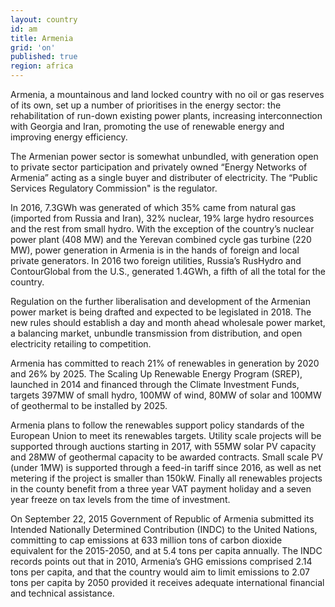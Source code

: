 ```yaml
---
layout: country
id: am
title: Armenia
grid: 'on'
published: true
region: africa
---
```


Armenia, a mountainous and land locked country with no oil or gas reserves of its own, set up a number of prioritises in the energy sector: the rehabilitation of run-down existing power plants, increasing interconnection with Georgia and Iran, promoting the use of renewable energy and improving energy efficiency.

The Armenian power sector is somewhat unbundled, with generation open to private sector participation and privately owned “Energy Networks of Armenia” acting as a single buyer and distributer of electricity. The “Public Services Regulatory Commission" is the regulator. 

In 2016, 7.3GWh was generated of which 35% came from natural gas (imported from Russia and Iran), 32% nuclear, 19% large hydro resources and the rest from small hydro. With the exception of the country’s nuclear power plant (408 MW) and the Yerevan combined cycle gas turbine (220 MW), power generation in Armenia is in the hands of foreign and local private generators. In 2016 two foreign utilities, Russia’s RusHydro and ContourGlobal from the U.S., generated 1.4GWh, a fifth of all the total for the country. 

Regulation on the further liberalisation and development of the Armenian power market is being drafted and expected to be legislated in 2018. The new rules should establish a day and month ahead wholesale power market, a balancing market, unbundle transmission from distribution, and open electricity retailing to competition. 

Armenia has committed to reach 21% of renewables in generation by 2020 and 26% by 2025. The Scaling Up Renewable Energy Program (SREP), launched in 2014 and financed through the Climate Investment Funds, targets 397MW of small hydro, 100MW of wind, 80MW of solar and 100MW of geothermal to be installed by 2025. 

Armenia plans to follow the renewables support policy standards of the European Union to meet its renewables targets. Utility scale projects will be supported through auctions starting in 2017, with 55MW solar PV capacity and 28MW of geothermal capacity to be awarded contracts. Small scale PV (under 1MW) is supported through a feed-in tariff since 2016, as well as net metering if the project is smaller than 150kW. Finally all renewables projects in the county benefit from a three year VAT payment holiday and a seven year freeze on tax levels from the time of investment. 

On September 22, 2015 Government of Republic of Armenia submitted its Intended Nationally Determined Contribution (INDC) to the United Nations, committing to cap emissions at 633 million tons of carbon dioxide equivalent for the 2015-2050, and at 5.4 tons per capita annually. The INDC records points out that in 2010, Armenia’s GHG emissions comprised 2.14 tons per capita, and that the country would aim to limit emissions to 2.07 tons per capita by 2050 provided it receives adequate international financial and technical assistance.

